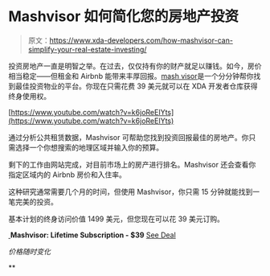 # Mashvisor 如何简化您的房地产投资

> 原文：<https://www.xda-developers.com/how-mashvisor-can-simplify-your-real-estate-investing/>

投资房地产一直是明智之举。在过去，仅仅持有你的财产就足以赚钱。如今，房价相当稳定——但租金和 Airbnb 能带来丰厚回报。[mash visor](https://depot.xda-developers.com/sales/mashvisor-basic-plan-lifetime-subscription?utm_source=xda-developers.com&utm_medium=referral&utm_campaign=mashvisor-basic-plan-lifetime-subscription&utm_term=scsf-360953&utm_content=a0x1P000004N4fY&scsonar=1)是一个分分钟帮你找到最佳投资物业的平台。你现在只需花费 39 美元就可以在 XDA 开发者仓库获得终身使用权。

[https://www.youtube.com/watch?v=k6joReEIYts](https://www.youtube.com/watch?v=k6joReEIYts)

通过分析公共租赁数据，Mashvisor 可帮助您找到投资回报最佳的房地产。你只需选择一个你想搜索的地理区域并输入你的预算。

剩下的工作由网站完成，对目前市场上的房产进行排名。Mashvisor 还会查看你指定区域内的 Airbnb 房价和入住率。

这种研究通常需要几个月的时间，但使用 Mashvisor，你只需 15 分钟就能找到一笔完美的投资。

基本计划的终身访问价值 1499 美元，但您现在可以花 39 美元[](https://depot.xda-developers.com/sales/mashvisor-basic-plan-lifetime-subscription?utm_source=xda-developers.com&utm_medium=referral&utm_campaign=mashvisor-basic-plan-lifetime-subscription&utm_term=scsf-360953&utm_content=a0x1P000004N4fY&scsonar=1)订购。

[ ](https://depot.xda-developers.com/sales/mashvisor-basic-plan-lifetime-subscription?utm_source=xda-developers.com&utm_medium=referral-cta&utm_campaign=mashvisor-basic-plan-lifetime-subscription&utm_term=scsf-360953&utm_content=a0x1P000004N4fY&scsonar=1)**Mashvisor: Lifetime Subscription - $39** [See Deal](https://depot.xda-developers.com/sales/mashvisor-basic-plan-lifetime-subscription?utm_source=xda-developers.com&utm_medium=referral-cta&utm_campaign=mashvisor-basic-plan-lifetime-subscription&utm_term=scsf-360953&utm_content=a0x1P000004N4fY&scsonar=1)

*价格随时变化*

**